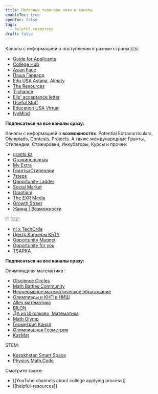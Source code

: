 ```yaml
---
title: Полезные телеграм чаты и каналы
enableToc: true
openToc: false
tags:
  - helpful-resources
draft: false
---
```

Каналы с информацией о поступлении в разные страны 🇺🇳:

- [Guide for Applicants](https://t.me/guideforapplicants_c)
- [College Hub](https://t.me/collegehub)
- [Asian Face](https://t.me/asianface_kz)
- [Паша Гарвард](https://t.me/pasha_harvard)
- [Edu USA Astana](https://t.me/edusa_astana), [Almaty](https://t.me/educationusa_almaty)
- [The Resources](https://t.me/theresources)
- [T-chance](https://t.me/tchance)
- [Ells' acceptance letter](https://t.me/ellsletter)
- [Useful Stuff](https://t.me/usefulstuffs)
- [Education USA Virtual](https://t.me/EdUSA_Virtual)
- [IvyMind](https://t.me/ivymind)

**Подписаться на все каналы сразу:**

Каналы с информацией о **возможностях**. Potential Extracurriculars, Olympiads, Contests, Projects. А также международные Гранты, Стипендии, Стажировки, Инкубаторы, Курсы и прочее:

- [grants.kz](https://t.me/grants_scholarships)
- [Стажировочная](https://t.me/c/1410414753/5499)
- [My Extra](https://t.me/myextrakz)
- [Гранты/Стипендии](https://t.me/grantscholar)
- [7steps](https://t.me/newtons7steps)
- [Opportunity Ladder](https://t.me/opportunity_ladder)
- [Social Market](https://t.me/Social_Market4)
- [Grantium](https://t.me/grantium)
- [The EXR Media](https://t.me/exrmedia)
- [Growth Street](https://t.me/growthstreetchannel)
- [Жанна | Возможности](https://t.me/zhanna_opportunities)

IT 🇰🇿:

- [n! x TechOrda](https://t.me/nfactorialincubatorupdates)
- [Центр Карьеры КБТУ](https://t.me/kbtucareer)
- [Opportunity Magnet](https://t.me/opportunity_on)
- [Opportunity for you](https://t.me/oppo4you)
- [TSARKA](https://t.me/certkznews)

**Подписаться на все каналы сразу:**

Олимпиадная математика :

- [Olscience Circles](https://t.me/olscience_circles)
- [Math Battles Community](https://t.me/almatymathbattle)
- [Непрерывное математическое образование](https://t.me/cme_channel)
- [Олимпиады и КНП в НИШ](https://t.me/NISolympiads19)
- [Alles математика](https://t.me/math_olimp_alles)
- [BILON](https://t.me/BILON_channel)
- [ДА из Школково, Математика](https://t.me/DA_shkolkovo)
- [Math Olymp](https://t.me/matholymp_tg)
- [Геометрия Канал](https://t.me/geometrykanal)
- [Олимпиадная Геометрия](https://t.me/olympgeom)
- [KazMat](https://t.me/matholympiadadd)

STEM:

- [Kazakhstan Smart Space](https://t.me/kzsmartspace)
- [Physics.Math.Code](https://t.me/physics_lib)


<!-- Front links -->
Смотрите также:
- [[YouTube channels about college applying process]]
- [[helpful-resources]]










